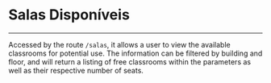 # Salas Disponíveis
---

Accessed by the route `/salas`, it allows a user to view the available classrooms for potential use. The information can be filtered by building and floor, and will return a listing of free classrooms within the parameters as well as their respective number of seats.
